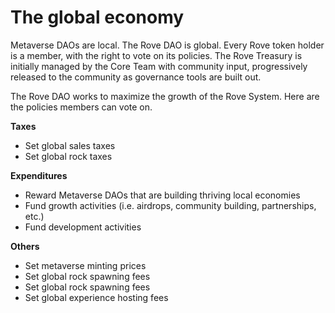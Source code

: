 # The global economy

Metaverse DAOs are local. The Rove DAO is global. Every Rove token holder is a member, with the right to vote on its policies. The Rove Treasury is initially managed by the Core Team with community input, progressively released to the community as governance tools are built out.

The Rove DAO works to maximize the growth of the Rove System. Here are the policies members can vote on.

**Taxes**&#x20;

* Set global sales taxes&#x20;
* Set global rock taxes

**Expenditures**&#x20;

* Reward Metaverse DAOs that are building thriving local economies&#x20;
* Fund growth activities (i.e. airdrops, community building, partnerships, etc.)&#x20;
* Fund development activities

**Others**&#x20;

* Set metaverse minting prices
* Set global rock spawning fees&#x20;
* Set global rock spawning fees
* Set global experience hosting fees
